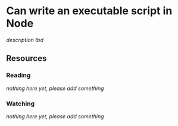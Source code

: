 # Can write an executable script in Node

_description tbd_

## Resources

### Reading

_nothing here yet, please add something_

### Watching

_nothing here yet, please add something_
